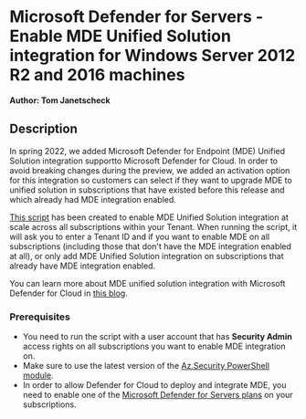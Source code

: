 # Microsoft Defender for Servers - Enable MDE Unified Solution integration for Windows Server 2012 R2 and 2016 machines

**Author: Tom Janetscheck**

## Description

In spring 2022, we added Microsoft Defender for Endpoint (MDE) Unified Solution integration supportto Microsoft Defender for Cloud. In order to avoid breaking changes during the preview, we added an activation option for this integration so customers can select if they want to upgrade MDE to unified solution in subscriptions that have existed before this release and which already had MDE integration enabled.

[This script](https://github.com/Azure/Microsoft-Defender-for-Cloud/blob/main/Powershell%20scripts/MDE%20Integration/Enable%20MDE%20Unified%20solution/Enable-UnifiedMDE.ps1) has been created to enable MDE Unified Solution integration at scale across all subscriptions within your Tenant. When running the script, it will ask you to enter a Tenant ID and if you want to enable MDE on all subscriptions (including those that don't have the MDE integration enabled at all), or only add MDE Unified Solution integration on subscriptions that already have MDE integration enabled.

You can learn more about MDE unified solution integration with Microsoft Defender for Cloud in [this blog](https://techcommunity.microsoft.com/t5/microsoft-defender-for-cloud/defender-for-servers-plan-2-now-integrates-with-defender-for/ba-p/3527534).

### Prerequisites

- You need to run the script with a user account that has **Security Admin** access rights on all subscriptions you want to enable MDE integration on.
- Make sure to use the latest version of the [Az.Security PowerShell module](https://docs.microsoft.com/powershell/module/az.security).
- In order to allow Defender for Cloud to deploy and integrate MDE, you need to enable one of the [Microsoft Defender for Servers plans](https://docs.microsoft.com/en-us/azure/defender-for-cloud/defender-for-servers-introduction#what-are-the-microsoft-defender-for-server-plans) on your subscriptions.
